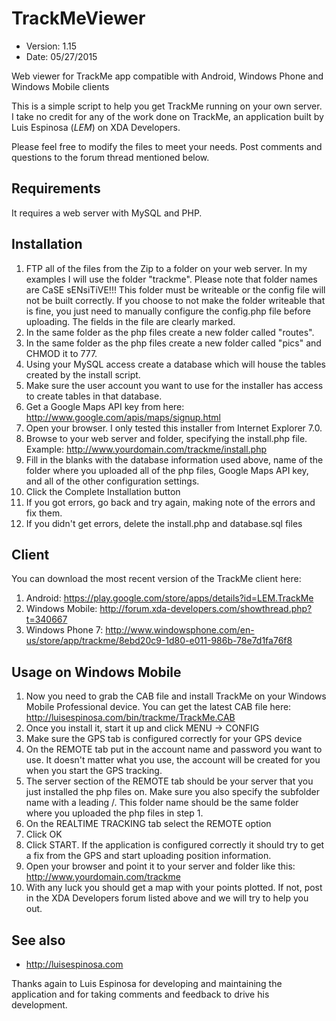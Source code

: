 # TrackMeViewer

* Version: 1.15
* Date: 05/27/2015

Web viewer for TrackMe app compatible with Android, Windows Phone and Windows Mobile clients

This is a simple script to help you get TrackMe running on your own server. I take no credit for any of the work done on TrackMe, an application built by Luis Espinosa (_LEM_) on XDA Developers.

Please feel free to modify the files to meet your needs.
Post comments and questions to the forum thread mentioned below.

## Requirements
It requires a web server with MySQL and PHP.

## Installation
1. FTP all of the files from the Zip to a folder on your web server. In my examples I will use the folder "trackme". Please note that folder names are CaSE sENsiTiVE!!! This folder must be writeable or the config file will not be built correctly. If you choose to not make the folder writeable that is fine, you just need to manually configure the config.php file before uploading. The fields in the file are clearly marked.
2. In the same folder as the php files create a new folder called "routes".
3. In the same folder as the php files create a new folder called "pics" and CHMOD it to 777.
4. Using your MySQL access create a database which will house the tables created by the install script.
5. Make sure the user account you want to use for the installer has access to create tables in that database.
6. Get a Google Maps API key from here: http://www.google.com/apis/maps/signup.html
7. Open your browser. I only tested this installer from Internet Explorer 7.0.
8. Browse to your web server and folder, specifying the install.php file. Example: http://www.yourdomain.com/trackme/install.php
9. Fill in the blanks with the database information used above, name of the folder where you uploaded all of the php files, Google Maps API key, and all of the other configuration settings.
10. Click the Complete Installation button
11. If you got errors, go back and try again, making note of the errors and fix them.
12. If you didn't get errors, delete the install.php and database.sql files


## Client
You can download the most recent version of the TrackMe client here:

1. Android: https://play.google.com/store/apps/details?id=LEM.TrackMe
2. Windows Mobile: http://forum.xda-developers.com/showthread.php?t=340667
3. Windows Phone 7: http://www.windowsphone.com/en-us/store/app/trackme/8ebd20c9-1d80-e011-986b-78e7d1fa76f8

## Usage on Windows Mobile
1. Now you need to grab the CAB file and install TrackMe on your Windows Mobile Professional device. You can get the latest CAB file here: http://luisespinosa.com/bin/trackme/TrackMe.CAB
2. Once you install it, start it up and click MENU -> CONFIG
3. Make sure the GPS tab is configured correctly for your GPS device
4. On the REMOTE tab put in the account name and password you want to use. It doesn't matter what you use, the account will be created for you when you start the GPS tracking.
5. The server section of the REMOTE tab should be your server that you just installed the php files on. Make sure you also specify the subfolder name with a leading /. This folder name should be the same folder where you uploaded the php files in step 1.
6. On the REALTIME TRACKING tab select the REMOTE option
7. Click OK
8. Click START. If the application is configured correctly it should try to get a fix from the GPS and start uploading position information.
9. Open your browser and point it to your server and folder like this: http://www.yourdomain.com/trackme
10. With any luck you should get a map with your points plotted. If not, post in the XDA Developers forum listed above and we will try to help you out.


See also
--------
* http://luisespinosa.com

Thanks again to Luis Espinosa for developing and maintaining the application and for taking comments and feedback to drive his development.
